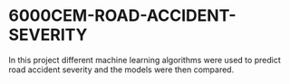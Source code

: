 # 6000CEM-ROAD-ACCIDENT-SEVERITY
In this project different machine learning algorithms were used to predict road accident severity and the models were then compared. 
